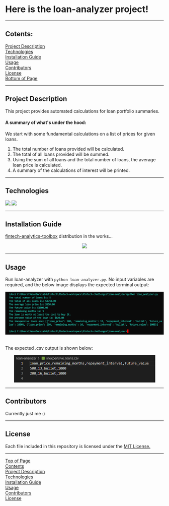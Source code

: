 # <a id="Top-of-Page">Here is the loan-analyzer project!</a>
***
## <a id="Contents">Cotents:</a>
[Project Description](#Project-Description)<br>
[Technologies](#Technologies)<br>
[Installation Guide](#Installation-Guide)<br>
[Usage](#Usage)<br>
[Contributors](#Contributors)<br>
[License](#License)<br>
[Bottom of Page](#Bottom-of-Page)<br>
***
## <a id="Project-Description">Project Description</a>
This project provides automated calculations for loan portfolio summaries.

#### A summary of what's under the hood:
We start with some fundamental calculations on a list of prices for given loans.
1. The total number of loans provided will be calculated.
2. The total of all loans provided will be summed.
3. Using the sum of all loans and the total number of loans, the average loan price is calculated.
4. A summary of the calculations of interest will be printed.
***
## <a id="Technologies">Technologies</a>
<a href="https://docs.python.org/release/3.7.10/"><img src="https://img.shields.io/badge/python-3.7.10%2B-green">
<a href="https://jupyter-notebook.readthedocs.io/en/stable/"><img src="https://img.shields.io/badge/jupyter--notebook-6.4.0-blue"></a>
***
## <a id="Installation-Guide">Installation Guide</a>
<a href="https://github.com/jasonjgarcia24/fintech-analytics-toolbox">fintech-analytics-toolbox</a> distribution in the works...<br>
    
<center><img src="https://media.giphy.com/media/k7LxZAzC9V70s/giphy.gif" /></center>

***
## <a id="Usage">Usage</a>
Run loan-analyzer with `python loan-analyzer.py`. No input variables are required, and the below image displays the expected terminal output:<br>
<center><img src="img/python_loan-analyzer_call.png" title="Terminal results of loan-analyzer.py" /></center><br>

The expected .csv output is shown below:<br>
<center><img src="img/loan-analyzer_output-csv.png" title="CSV results of loan-analyzer.py" /></center>

***
## <a id="Contributors">Contributors</a>
Currently just me :)<br>
***
## <a id="License">License</a>
Each file included in this repository is licensed under the <a href="https://github.com/jasonjgarcia24/loan-analyzer/blob/main/LICENSE">MIT License.</a>
***
[Top of Page](#Top-of-Page)<br>
[Contents](#Contents)<br>
[Project Description](#Project-Description)<br>
[Technologies](#Technologies)<br>
[Installation Guide](#Installation-Guide)<br>
[Usage](#Usage)<br>
[Contributors](#Contributors)<br>
[License](#License)<br>
<a id="Bottom-of-Page"></a>
